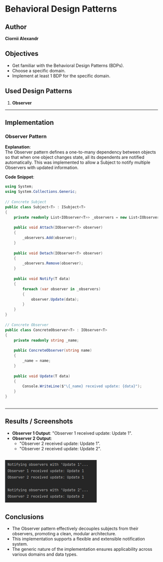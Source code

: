 
# Behavioral Design Patterns

## Author
**Ciornii Alexandr**

## Objectives
- Get familiar with the Behavioral Design Patterns (BDPs).
- Choose a specific domain.
- Implement at least 1 BDP for the specific domain.

## Used Design Patterns
1. **Observer**

---

## Implementation

### Observer Pattern
**Explanation**:  
The Observer pattern defines a one-to-many dependency between objects so that when one object changes state, all its dependents are notified automatically. This was implemented to allow a Subject to notify multiple Observers with updated information.

**Code Snippet**:
```csharp
using System;
using System.Collections.Generic;

// Concrete Subject
public class Subject<T> : ISubject<T>
{
    private readonly List<IObserver<T>> _observers = new List<IObserver<T>>();

    public void Attach(IObserver<T> observer)
    {
        _observers.Add(observer);
    }

    public void Detach(IObserver<T> observer)
    {
        _observers.Remove(observer);
    }

    public void Notify(T data)
    {
        foreach (var observer in _observers)
        {
            observer.Update(data);
        }
    }
}

// Concrete Observer
public class ConcreteObserver<T> : IObserver<T>
{
    private readonly string _name;

    public ConcreteObserver(string name)
    {
        _name = name;
    }

    public void Update(T data)
    {
        Console.WriteLine($"\{_name} received update: {data}");
    }
}



```

---

## Results / Screenshots
- **Observer 1 Output**: "Observer 1 received update: Update 1".
- **Observer 2 Output**: 
  - "Observer 2 received update: Update 1".
  - "Observer 2 received update: Update 2".
  
![img.png](img.png)
---

## Conclusions
- The Observer pattern effectively decouples subjects from their observers, promoting a clean, modular architecture.
- This implementation supports a flexible and extensible notification system.
- The generic nature of the implementation ensures applicability across various domains and data types.
